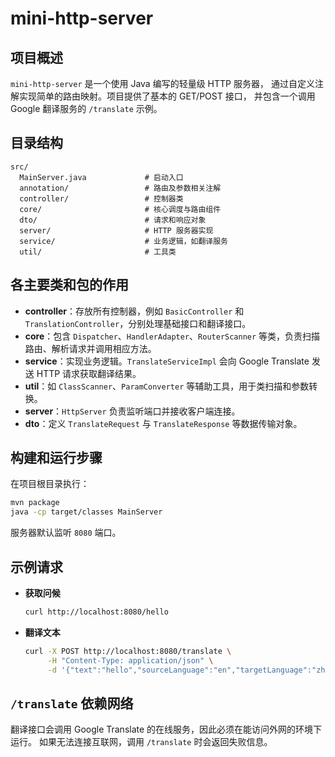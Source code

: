 # mini-http-server

## 项目概述
`mini-http-server` 是一个使用 Java 编写的轻量级 HTTP 服务器，
通过自定义注解实现简单的路由映射。项目提供了基本的 GET/POST 接口，
并包含一个调用 Google 翻译服务的 `/translate` 示例。

## 目录结构
```
src/
  MainServer.java             # 启动入口
  annotation/                 # 路由及参数相关注解
  controller/                 # 控制器类
  core/                       # 核心调度与路由组件
  dto/                        # 请求和响应对象
  server/                     # HTTP 服务器实现
  service/                    # 业务逻辑，如翻译服务
  util/                       # 工具类
```

## 各主要类和包的作用
- **controller**：存放所有控制器，例如 `BasicController` 和 `TranslationController`，分别处理基础接口和翻译接口。
- **core**：包含 `Dispatcher`、`HandlerAdapter`、`RouterScanner` 等类，负责扫描路由、解析请求并调用相应方法。
- **service**：实现业务逻辑。`TranslateServiceImpl` 会向 Google Translate 发送 HTTP 请求获取翻译结果。
- **util**：如 `ClassScanner`、`ParamConverter` 等辅助工具，用于类扫描和参数转换。
- **server**：`HttpServer` 负责监听端口并接收客户端连接。
- **dto**：定义 `TranslateRequest` 与 `TranslateResponse` 等数据传输对象。

## 构建和运行步骤
在项目根目录执行：
```bash
mvn package
java -cp target/classes MainServer
```
服务器默认监听 `8080` 端口。

## 示例请求
- **获取问候**
  ```bash
  curl http://localhost:8080/hello
  ```
- **翻译文本**
  ```bash
  curl -X POST http://localhost:8080/translate \
       -H "Content-Type: application/json" \
       -d '{"text":"hello","sourceLanguage":"en","targetLanguage":"zh-CN"}'
  ```

## `/translate` 依赖网络
翻译接口会调用 Google Translate 的在线服务，因此必须在能访问外网的环境下运行。
如果无法连接互联网，调用 `/translate` 时会返回失败信息。